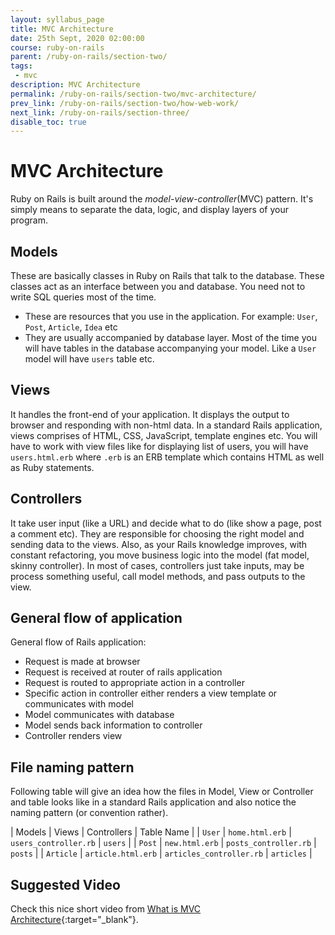 ```yaml
---
layout: syllabus_page
title: MVC Architecture
date: 25th Sept, 2020 02:00:00
course: ruby-on-rails
parent: /ruby-on-rails/section-two/
tags:
 - mvc
description: MVC Architecture
permalink: /ruby-on-rails/section-two/mvc-architecture/
prev_link: /ruby-on-rails/section-two/how-web-work/
next_link: /ruby-on-rails/section-three/
disable_toc: true
---
```


# MVC Architecture

Ruby on Rails is built around the _model-view-controller_(MVC) pattern. It's simply means to separate the data, logic, and display layers of your program.

## Models

  These are basically classes in Ruby on Rails that talk to the database. These classes act as an interface between you and database. You need not to write SQL queries most of the time.

  - These are resources that you use in the application. For example: `User`, `Post`, `Article`, `Idea` etc
  - They are usually accompanied by database layer. Most of the time you will have tables in the database accompanying your model. Like a `User` model will have `users` table etc.

## Views

  It handles the front-end of your application. It displays the output to browser and responding with non-html data. In a standard Rails application, views comprises of HTML, CSS, JavaScript, template engines etc. You will have to work with view
  files like for displaying list of users, you will have `users.html.erb` where `.erb` is an ERB template which contains HTML as well as Ruby statements.

## Controllers

  It take user input (like a URL) and decide what to do (like show a page, post a comment etc). They are responsible for choosing the right model and sending data to the views. Also, as your Rails knowledge improves, with constant refactoring, you move business logic into the model (fat model, skinny controller). In most of cases, controllers just take inputs, may be process something useful, call model methods, and pass outputs to the view.

## General flow of application

General flow of Rails application:

- Request is made at browser
- Request is received at router of rails application
- Request is routed to appropriate action in a controller
- Specific action in controller either renders a view template or communicates with model
- Model communicates with database
- Model sends back information to controller
- Controller renders view

## File naming pattern

Following table will give an idea how the files in Model, View or Controller and table looks like in a standard Rails application and also notice the naming pattern (or convention rather).

| Models | Views | Controllers | Table Name |
| `User` | `home.html.erb` | `users_controller.rb` | `users` |
| `Post` | `new.html.erb` | `posts_controller.rb` | `posts` |
| `Article` | `article.html.erb` | `articles_controller.rb` | `articles` |

## Suggested Video

Check this nice short video from [What is MVC Architecture](https://www.youtube.com/watch?v=mtZdybMV4Bw){:target="_blank"}.
